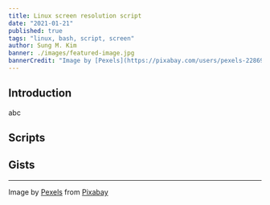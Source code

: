 ```yaml
---
title: Linux screen resolution script
date: "2021-01-21"
published: true
tags: "linux, bash, script, screen"
author: Sung M. Kim
banner: ./images/featured-image.jpg
bannerCredit: "Image by [Pexels](https://pixabay.com/users/pexels-2286921/?utm_source=link-attribution&utm_medium=referral&utm_campaign=image&utm_content=1868496) from [Pixabay](https://pixabay.com/?utm_source=link-attribution&utm_medium=referral&utm_campaign=image&utm_content=1868496)"
---
```


## Introduction

abc

## Scripts

## Gists

---

Image by <a href="https://pixabay.com/users/pexels-2286921/?utm_source=link-attribution&amp;utm_medium=referral&amp;utm_campaign=image&amp;utm_content=1868496">Pexels</a> from <a href="https://pixabay.com/?utm_source=link-attribution&amp;utm_medium=referral&amp;utm_campaign=image&amp;utm_content=1868496">Pixabay</a>
